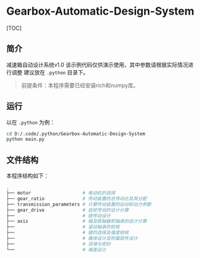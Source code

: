 # Gearbox-Automatic-Design-System
[TOC]
## 简介
减速箱自动设计系统v1.0
该示例代码仅供演示使用，其中参数请根据实际情况进行调整
建议放在 `.python` 目录下。
>前提条件：本程序需要已经安装rich和numpy库。
## 运行
以在 `.python` 为例：
```bash
cd D:/.code/.python/Gearbox-Automatic-Design-System
python main.py
```
## 文件结构
本程序结构如下：
```bash
.
├── motor                   # 电动机的选择
├── gear_ratio              # 传动装置的总传动比及其分配
├── transmission_parameters # 计算传动装置的运动和动力参数
├── gear_drive              # 齿轮传动的设计计算
├──                         # 链传动设计
├── axis                    # 轴及联轴器和轴承的设计计算
├──                         # 滚动轴承的校核
├──                         # 键的选择及强度校核
├──                         # 箱体设计及附属部件设计
├──                         # 润滑与密封
└──                         # 端盖设计
```
